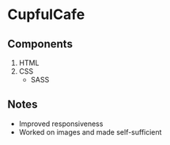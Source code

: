 # CupfulCafe

## Components

1. HTML
2. CSS
   - SASS

## Notes

- Improved responsiveness
- Worked on images and made self-sufficient
